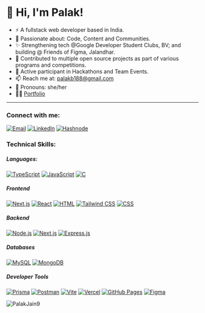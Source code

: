 # 👋 Hi, I'm Palak!
* ⚡ A fullstack web developer based in India.
* 🚀 Passionate about: Code, Content and Communities.
* ✨ Strengthening tech @Google Developer Student Clubs, BV; and building @ Friends of Figma, Jalandhar.
* 📍 Contributed to multiple open source projects as part of various programs and competitions.
* 🤝 Active participant in Hackathons and Team Events.
* 📫 Reach me at: palakb188@gmail.com
* 📌 Pronouns: she/her
* 👩‍💻 [Portfolio](https://heypalakjain.vercel.app/)

<hr>

<h3 align="left">Connect with me:</h3>

[![Email](https://img.shields.io/badge/Gmail-D14836?style=for-the-badge&logo=gmail&logoColor=white)](mailto:palakb188@gmail.com) [![LinkedIn](https://img.shields.io/badge/LinkedIn-0077B5?style=for-the-badge&logo=linkedin&logoColor=white)](mailto:palakb188@gmail.com) [![Hashnode](https://img.shields.io/badge/Hashnode-2962FF?style=for-the-badge&logo=hashnode&logoColor=white)](https://palakjain.hashnode.dev/)

<h3 align="left">Technical Skills:</h3>

<h5>Languages:</h5>

[![TypeScript](https://img.shields.io/badge/TypeScript-007ACC?style=for-the-badge&logo=typescript&logoColor=white)]() [![JavaScript](https://img.shields.io/badge/JavaScript-323330?style=for-the-badge&logo=javascript&logoColor=F7DF1E)]() [![C](https://img.shields.io/badge/C-00599C?style=for-the-badge&logo=c&logoColor=white)]()

<h5>Frontend</h5>

[![Next.js](https://img.shields.io/badge/next.js-000000?style=for-the-badge&logo=nextdotjs&logoColor=white)]() [![React](https://img.shields.io/badge/React-20232A?style=for-the-badge&logo=react&logoColor=61DAFB)]() [![HTML](https://img.shields.io/badge/HTML5-E34F26?style=for-the-badge&logo=html5&logoColor=white)]() [![Tailwind CSS](https://img.shields.io/badge/Tailwind_CSS-38B2AC?style=for-the-badge&logo=tailwind-css&logoColor=white)]() [![CSS](https://img.shields.io/badge/CSS3-1572B6?style=for-the-badge&logo=css3&logoColor=white)]()


<h5>Backend</h5>

[![Node.js](https://img.shields.io/badge/Node.js-339933?style=for-the-badge&logo=nodedotjs&logoColor=white)]() [![Next.js](https://img.shields.io/badge/next.js-000000?style=for-the-badge&logo=nextdotjs&logoColor=white)]() [![Express.js](https://img.shields.io/badge/Express.js-000000?style=for-the-badge&logo=express&logoColor=white)]() 


<h5>Databases</h5>

[![MySQL](https://img.shields.io/badge/MySQL-005C84?style=for-the-badge&logo=mysql&logoColor=white)]() [![MongoDB](https://img.shields.io/badge/MongoDB-4EA94B?style=for-the-badge&logo=mongodb&logoColor=white)]()

<h5>Developer Tools</h5>

[![Prisma](https://img.shields.io/badge/Prisma-3982CE?style=for-the-badge&logo=Prisma&logoColor=white)]() [![Postman](https://img.shields.io/badge/Postman-FF6C37?style=for-the-badge&logo=Postman&logoColor=white)]() [![Vite](https://img.shields.io/badge/Vite-B73BFE?style=for-the-badge&logo=vite&logoColor=FFD62E)]() [![Vercel](https://img.shields.io/badge/Vercel-000000?style=for-the-badge&logo=vercel&logoColor=white)]() [![GitHub Pages](https://img.shields.io/badge/GitHub%20Pages-222222?style=for-the-badge&logo=GitHub%20Pages&logoColor=white)]() [![Figma](https://img.shields.io/badge/Figma-F24E1E?style=for-the-badge&logo=figma&logoColor=white)]()



<p><img align="left" src="https://github-readme-stats.vercel.app/api/top-langs?username=PalakJain9&show_icons=true&locale=en&layout=compact" alt="PalakJain9" /></p>